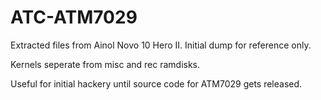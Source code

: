 ATC-ATM7029
===========

Extracted files from Ainol Novo 10 Hero II. Initial dump for reference only.

Kernels seperate from misc and rec ramdisks.

Useful for initial hackery until source code for ATM7029 gets released.
